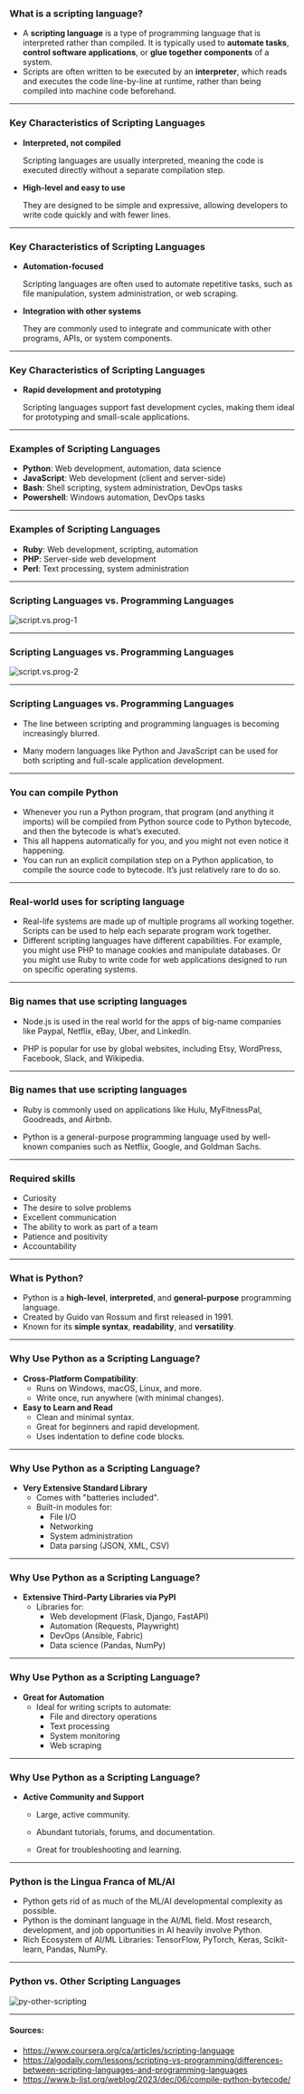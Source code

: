 ### What is a scripting language?

- A **scripting language** is a type of programming language that is interpreted rather than compiled. It is typically used to **automate tasks**, **control software applications**, or **glue together components** of a system.
- Scripts are often written to be executed by an **interpreter**, which reads and executes the code line-by-line at runtime, rather than being compiled into machine code beforehand.

---

### Key Characteristics of Scripting Languages

- **Interpreted, not compiled**

  Scripting languages are usually interpreted, meaning the code is executed directly without a separate compilation step.

- **High-level and easy to use**

  They are designed to be simple and expressive, allowing developers to write code quickly and with fewer lines.

---

### Key Characteristics of Scripting Languages

- **Automation-focused**

  Scripting languages are often used to automate repetitive tasks, such as file manipulation, system administration, or web scraping.

- **Integration with other systems**

  They are commonly used to integrate and communicate with other programs, APIs, or system components.
---

### Key Characteristics of Scripting Languages

- **Rapid development and prototyping**

  Scripting languages support fast development cycles, making them ideal for prototyping and small-scale applications.

---

### Examples of Scripting Languages

- **Python**: Web development, automation, data science
- **JavaScript**: Web development (client and server-side)
- **Bash**: Shell scripting, system administration, DevOps tasks
- **Powershell**: Windows automation, DevOps tasks

---

### Examples of Scripting Languages

- **Ruby**: Web development, scripting, automation
- **PHP**: Server-side web development
- **Perl**: Text processing, system administration

---

### Scripting Languages vs. Programming Languages

![script.vs.prog-1](./unit-01-slides.assets/script-prog-1.webp)

---

### Scripting Languages vs. Programming Languages

![script.vs.prog-2](./unit-01-slides.assets/script-prog-2.webp)

---

### Scripting Languages vs. Programming Languages

- The line between scripting and programming languages is becoming increasingly blurred.

- Many modern languages like Python and JavaScript can be used for both scripting and full-scale application development.

---

### You can compile Python

- Whenever you run a Python program, that program (and anything it imports) will be compiled from Python source code to Python bytecode, and then the bytecode is what’s executed.
- This all happens automatically for you, and you might not even notice it happening. 
- You can run an explicit compilation step on a Python application, to compile the source code to bytecode. It’s just relatively rare to do so.

---

### Real-world uses for scripting language

- Real-life systems are made up of multiple programs all working together. Scripts can be used to help each separate program work together.
- Different scripting languages have different capabilities. For example, you might use PHP to manage cookies and manipulate databases. Or you might use Ruby to write code for web applications designed to run on specific operating systems.

---

### Big names that use scripting languages

- Node.js is used in the real world for the apps of big-name companies like Paypal, Netflix, eBay, Uber, and LinkedIn.

- PHP is popular for use by global websites, including Etsy, WordPress, Facebook, Slack, and Wikipedia.

---

### Big names that use scripting languages

- Ruby is commonly used on applications like Hulu, MyFitnessPal, Goodreads, and Airbnb.

- Python is a general-purpose programming language used by well-known companies such as Netflix, Google, and Goldman Sachs.

---

### Required skills

- Curiosity
- The desire to solve problems
- Excellent communication
- The ability to work as part of a team
- Patience and positivity
- Accountability

---

### What is Python?


- Python is a **high-level**, **interpreted**, and **general-purpose** programming language.
- Created by Guido van Rossum and first released in 1991.
- Known for its **simple syntax**, **readability**, and **versatility**.
---

### Why Use Python as a Scripting Language?

- **Cross-Platform Compatibility**:
  - Runs on Windows, macOS, Linux, and more.
  - Write once, run anywhere (with minimal changes).
- **Easy to Learn and Read**
  - Clean and minimal syntax.
  - Great for beginners and rapid development.
  - Uses indentation to define code blocks.

---

### Why Use Python as a Scripting Language?

- **Very Extensive Standard Library**
  - Comes with "batteries included".
  - Built-in modules for:
    - File I/O
    - Networking
    - System administration
    - Data parsing (JSON, XML, CSV)

---

### Why Use Python as a Scripting Language?

- **Extensive Third-Party Libraries via PyPI**
  - Libraries for:
    - Web development (Flask, Django, FastAPI)
    - Automation (Requests, Playwright)
    - DevOps (Ansible, Fabric)
    - Data science (Pandas, NumPy)

---

### Why Use Python as a Scripting Language?

- **Great for Automation**
  - Ideal for writing scripts to automate:
    - File and directory operations
    - Text processing
    - System monitoring
    - Web scraping

---

### Why Use Python as a Scripting Language?

- **Active Community and Support**

  - Large, active community.

  - Abundant tutorials, forums, and documentation.

  - Great for troubleshooting and learning.

---

### Python is the Lingua Franca of ML/AI

- Python gets rid of as much of the ML/AI developmental complexity as possible.
- Python is the dominant language in the AI/ML field. Most research, development, and job opportunities in AI heavily involve Python.
- Rich Ecosystem of AI/ML Libraries: TensorFlow, PyTorch, Keras, Scikit-learn, Pandas, NumPy.

---

### Python vs. Other Scripting Languages

![py-other-scripting](./unit-01-slides.assets/py-other-scripting.webp)

---

#### Sources:

- https://www.coursera.org/ca/articles/scripting-language
- https://algodaily.com/lessons/scripting-vs-programming/differences-between-scripting-languages-and-programming-languages
- https://www.b-list.org/weblog/2023/dec/06/compile-python-bytecode/
